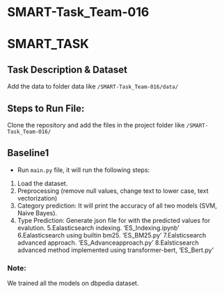 # SMART-Task_Team-016

# SMART_TASK
## Task Description & Dataset 
Add the data to folder data like `/SMART-Task_Team-016/data/`

## Steps to Run File:
Clone the repository and add the files in the project folder like `/SMART-Task_Team-016/`

## Baseline1
- Run `main.py` file, it will run the following steps:
1. Load the dataset.
2. Preprocessing (remove null values, change text to lower case, text vectorization)
3. Category prediction: It will print the accuracy of all two models (SVM, Naive Bayes).
4. Type Prediction: Generate json file for with the predicted values  for evalution.
5.Ealasticsearch indexing.  ‘ES_Indexing.ipynb’
6.Ealasticsearch using builtin bm25. ‘ES_BM25.py’
7.Ealsticsearch advanced approach. ‘ES_Advanceapproach.py’
8.Ealsticsearch advanced method implemented using transformer-bert, ‘ES_Bert.py’


### Note:
We trained all the models on dbpedia dataset.
